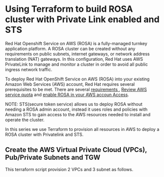 # Using Terraform to build ROSA cluster with Private Link enabled and STS

Red Hat Openshift Service on AWS (ROSA) is a fully-managed turnkey application platform. A ROSA cluster can be created without any requirements on public subnets, internet gateways, or network address translation (NAT) gateways. In this configuration, Red Hat uses AWS PrivateLink to manage and monitor a cluster in order to avoid all public ingress network traffic.

To deploy Red Hat OpenShift Service on AWS (ROSA) into your existing Amazon Web Services (AWS) account, Red Hat requires several prerequisites to be met. There are several [requirements ](https://docs.openshift.com/rosa/rosa_planning/rosa-sts-aws-prereqs.html#rosa-sts-aws-prereqs), [Review AWS service quota](https://docs.openshift.com/rosa/rosa_planning/rosa-sts-required-aws-service-quotas.html#rosa-sts-required-aws-service-quotasr) and [enable ROSA in your AWS accoun Access](https://docs.openshift.com/rosa/rosa_planning/rosa-sts-setting-up-environment.html#rosa-sts-setting-up-environment).


NOTE: STS(secure token service) allows us to deploy ROSA without needing a ROSA admin account, instead it uses roles and policies with Amazon STS to gain access to the AWS resources needed to install and operate the cluster.

In this series we use Terraform to provision all resources in AWS to deploy a ROSA cluster with Privatelink and STS.

## Create the AWS Virtual Private Cloud (VPCs), Pub/Private Subnets and TGW 

This terraform script provision 2 VPCs and 3 subnet as follows.

